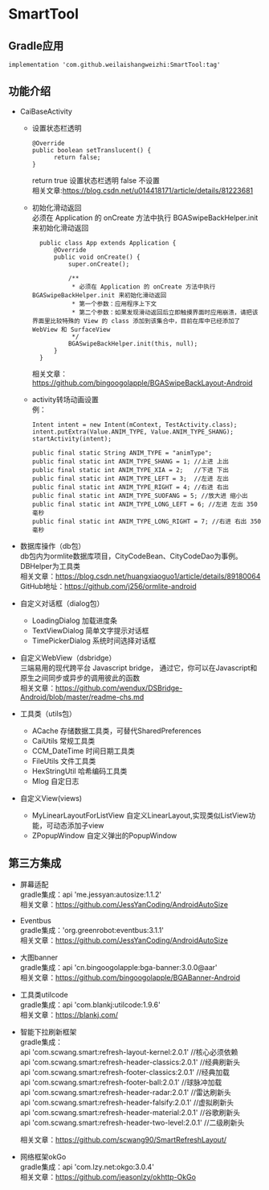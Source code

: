 # SmartTool
## Gradle应用
    implementation 'com.github.weilaishangweizhi:SmartTool:tag'
## 功能介绍
+ CaiBaseActivity
    + 设置状态栏透明  

          @Override  
          public boolean setTranslucent() {  
                return false;  
          }  
            
         return true 设置状态栏透明  false 不设置  
         相关文章:https://blog.csdn.net/u014418171/article/details/81223681
    + 初始化滑动返回  
      必须在 Application 的 onCreate 方法中执行 BGASwipeBackHelper.init 来初始化滑动返回  
            
            public class App extends Application {
                @Override
                public void onCreate() {
                    super.onCreate();

                    /**
                     * 必须在 Application 的 onCreate 方法中执行 BGASwipeBackHelper.init 来初始化滑动返回
                     * 第一个参数：应用程序上下文
                     * 第二个参数：如果发现滑动返回后立即触摸界面时应用崩溃，请把该界面里比较特殊的 View 的 class 添加到该集合中，目前在库中已经添加了 WebView 和 SurfaceView
                     */
                    BGASwipeBackHelper.init(this, null);
                }
            }  
            
         相关文章：https://github.com/bingoogolapple/BGASwipeBackLayout-Android
    
    + activity转场动画设置  
        例：  
    
          Intent intent = new Intent(mContext, TestActivity.class);
          intent.putExtra(Value.ANIM_TYPE, Value.ANIM_TYPE_SHANG);
          startActivity(intent);
          
          public final static String ANIM_TYPE = "animType";
          public final static int ANIM_TYPE_SHANG = 1; //上进 上出
          public final static int ANIM_TYPE_XIA = 2;   //下进 下出
          public final static int ANIM_TYPE_LEFT = 3;  //左进 左出
          public final static int ANIM_TYPE_RIGHT = 4; //右进 右出
          public final static int ANIM_TYPE_SUOFANG = 5; //放大进 缩小出
          public final static int ANIM_TYPE_LONG_LEFT = 6; //左进 左出 350毫秒
          public final static int ANIM_TYPE_LONG_RIGHT = 7; //右进 右出 350毫秒
+ 数据库操作（db包）  
    db包内为ormlite数据库项目，CityCodeBean、CityCodeDao为事例。DBHelper为工具类  
    相关文章：https://blog.csdn.net/huangxiaoguo1/article/details/89180064  
    GitHub地址：https://github.com/j256/ormlite-android  

+ 自定义对话框（dialog包）
    + LoadingDialog 加载进度条  
    + TextViewDialog 简单文字提示对话框  
    + TimePickerDialog 系统时间选择对话框  
 
 + 自定义WebView（dsbridge）  
    三端易用的现代跨平台 Javascript bridge， 通过它，你可以在Javascript和原生之间同步或异步的调用彼此的函数  
    相关文章：https://github.com/wendux/DSBridge-Android/blob/master/readme-chs.md  

+ 工具类（utils包）  
    + ACache 存储数据工具类，可替代SharedPreferences  
    + CaiUtils 常规工具类  
    + CCM_DateTime 时间日期工具类  
    + FileUtils 文件工具类  
    + HexStringUtil 哈希编码工具类  
    + Mlog 自定日志  
+ 自定义View(views)  
    + MyLinearLayoutForListView 自定义LinearLayout,实现类似ListView功能，可动态添加子view  
    + ZPopupWindow 自定义弹出的PopupWindow  

## 第三方集成  
+ 屏幕适配  
    gradle集成：api 'me.jessyan:autosize:1.1.2'  
    相关文章：https://github.com/JessYanCoding/AndroidAutoSize  
+ Eventbus  
    gradle集成：'org.greenrobot:eventbus:3.1.1'   
    相关文章：https://github.com/JessYanCoding/AndroidAutoSize  
+ 大图banner  
    gradle集成：api 'cn.bingoogolapple:bga-banner:3.0.0@aar'  
    相关文章：https://github.com/bingoogolapple/BGABanner-Android  
+ 工具类utilcode  
    gradle集成：api 'com.blankj:utilcode:1.9.6'  
    相关文章：https://blankj.com/
+ 智能下拉刷新框架  
    gradle集成：  
        api  'com.scwang.smart:refresh-layout-kernel:2.0.1'      //核心必须依赖  
        api  'com.scwang.smart:refresh-header-classics:2.0.1'    //经典刷新头  
        api  'com.scwang.smart:refresh-footer-classics:2.0.1'    //经典加载  
        api  'com.scwang.smart:refresh-footer-ball:2.0.1'        //球脉冲加载  
        api  'com.scwang.smart:refresh-header-radar:2.0.1'       //雷达刷新头  
        api  'com.scwang.smart:refresh-header-falsify:2.0.1'     //虚拟刷新头  
        api  'com.scwang.smart:refresh-header-material:2.0.1'    //谷歌刷新头  
        api  'com.scwang.smart:refresh-header-two-level:2.0.1'   //二级刷新头  
      
    相关文章：https://github.com/scwang90/SmartRefreshLayout/  
+ 网络框架okGo  
    gradle集成：api 'com.lzy.net:okgo:3.0.4'  
    相关文章：https://github.com/jeasonlzy/okhttp-OkGo  


